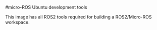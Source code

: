 #micro-ROS Ubuntu development tools

This image has all ROS2 tools required for building a ROS2/Micro-ROS workspace.  
